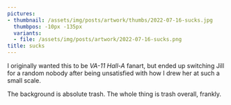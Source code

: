 ```yaml
---
pictures:
- thumbnail: /assets/img/posts/artwork/thumbs/2022-07-16-sucks.jpg
  thumbpos: -10px -135px
  variants:
  - file: /assets/img/posts/artwork/2022-07-16-sucks.png
title: sucks
---
```

I originally wanted this to be *VA-11 Hall-A* fanart, but ended up switching Jill for a random nobody after being unsatisfied with how I drew her at such a small scale.

The background is absolute trash. The whole thing is trash overall, frankly.
